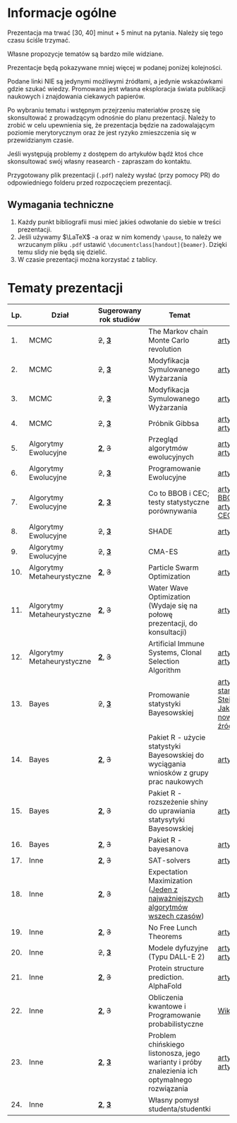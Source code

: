 # Informacje ogólne

Prezentacja ma trwać [30, 40] minut + 5 minut na pytania. Należy się tego czasu ściśle trzymać.

Własne propozycje tematów są bardzo mile widziane.

Prezentacje będą pokazywane mniej więcej w podanej poniżej kolejności.

Podane linki NIE są jedynymi możliwymi źródłami, a jedynie wskazówkami gdzie szukać wiedzy. Promowana jest własna eksploracja świata publikacji naukowych i znajdowania ciekawych papierów.

Po wybraniu tematu i wstępnym przejrzeniu materiałów proszę się skonsultować z prowadzącym odnośnie do planu prezentacji. Należy to zrobić w celu upewnienia się, że prezentacja będzie na zadowalającym poziomie merytorycznym oraz że jest ryzyko zmieszczenia się w przewidzianym czasie.

Jeśli występują problemy z dostępem do artykułów bądź ktoś chce skonsultować swój własny reasearch - zapraszam do kontaktu.

Przygotowany plik prezentacji (`.pdf`) należy wysłać (przy pomocy PR) do odpowiedniego folderu przed rozpoczęciem prezentacji.

## Wymagania techniczne

1. Każdy punkt bibliografii musi mieć jakieś odwołanie do siebie w treści prezentacji.
2. Jeśli używamy $\LaTeX$ -a oraz w nim komendy `\pause`, to należy we wrzucanym pliku `.pdf` ustawić `\documentclass[handout]{beamer}`. Dzięki temu slidy nie będą się dzielić.
3. W czasie prezentacji można korzystać z tablicy.


# Tematy prezentacji

|        Lp.     |   Dział   |        Sugerowany rok studiów                  |   Temat  |  Link | Osoba prezentująca | Ocena widowni |
|--------------|--------------------|-------------------------------|-----------------------------|-------|-------|-------|
|1.|MCMC|~~2~~, [**3**](#)|   The Markov chain Monte Carlo revolution | [artykuł](https://www.semanticscholar.org/paper/The-Markov-chain-Monte-Carlo-revolution-Diaconis/4e6258ebd07b548f77f8cd33caf72d811c2bd54c) | Wnęk Kacper | 9.75 |
|2.|MCMC|~~2~~, [**3**](#)| Modyfikacja Symulowanego Wyżarzania | [artykuł](https://hal.inria.fr/hal-03275401/document) | Wojciech Grabias | 9.43 |
|3.|MCMC|~~2~~, [**3**](#)| Modyfikacja Symulowanego Wyżarzania | [artykuł](https://link.springer.com/article/10.1007/s10898-011-9838-3) | Kamil Kisiel | 8.46 |
|4.|MCMC|~~2~~, [**3**](#)| Próbnik Gibbsa | [artykuł1](https://citeseerx.ist.psu.edu/document?repid=rep1&type=pdf&doi=afd3a135cd689b386f0b7d2bc962e3aaddf09b9a); [artykuł2](https://biostat.jhsph.edu/~mmccall/articles/casella_1992.pdf) | NATALIA SAFIEJKO | 9.69 |
|5.|Algorytmy Ewolucyjne|[**2**](#), ~~3~~|Przegląd algorytmów ewolucyjnych| [artykuł1](https://link.springer.com/chapter/10.1007/978-3-030-39958-0_16); [artykuł2](https://arxiv.org/abs/1906.08870) |Krzysztof Sawicki| 10.0 |
|6.|Algorytmy Ewolucyjne|~~2~~, [**3**](#)|Programowanie Ewolucyjne| [artykuł???](https://ieeexplore.ieee.org/stamp/stamp.jsp?arnumber=661555) | | |
|7.|Algorytmy Ewolucyjne|[**2**](#), [**3**](#)| Co to BBOB i CEC; testy statystyczne porównywania | [artykuł BBOB](https://doi.org/10.5281/zenodo.2594848), [artykuł CEC](https://link.springer.com/article/10.1007/s00521-022-07788-z) | Łukasz Grabarski | 9.36 |
|8.|Algorytmy Ewolucyjne|~~2~~, [**3**](#)|SHADE| [artykuł](http://metahack.org/CEC2013-SHADE.pdf) | Dawid Płudowski | 9.73 |
|9.|Algorytmy Ewolucyjne|~~2~~, [**3**](#)|CMA-ES| [artykuł](https://dl.acm.org/doi/pdf/10.1162/106365603321828970) | Antoni Zajko | 9.85 |
|10.|Algorytmy Metaheurystyczne|[**2**](#), ~~3~~|Particle Swarm Optimization| [artykuł](https://link.springer.com/article/10.1007/s00500-016-2474-6) |Maciej Szpetmański| 9.13 |
|11.|Algorytmy Metaheurystyczne|[**2**](#), ~~3~~|Water Wave Optimization (Wydaje się na połowę prezentacji, do konsultacji)| [artykuł](https://www.sciencedirect.com/science/article/pii/S0305054814002652) | Karolina Mączka | 9.75 + 1 |
|12.|Algorytmy Metaheurystyczne|[**2**](#), ~~3~~|Artificial Immune Systems, Clonal Selection Algorithm| [artykuł1](https://link.springer.com/chapter/10.1007/978-3-642-22371-6_31) [artykuł2](https://link.springer.com/article/10.1007/s10462-011-9206-1) | Magdalena Jeczeń | |
|13.|Bayes|~~2~~, [**3**](#)|Promowanie statystyki Bayesowskiej| [artykuł stary (H. Steinhaus)](https://projecteuclid.org/journals/annals-of-mathematical-statistics/volume-28/issue-3/The-Problem-of-Estimation/10.1214/aoms/1177706876.full); [Jakieś nowsze źródło](https://youtu.be/dQw4w9WgXcQ) | | |
|14.|Bayes|[**2**](#), ~~3~~|Pakiet R - użycie statystyki Bayesowskiej do wyciągania wniosków z grupy prac naukowych| [artykuł](https://journal.r-project.org/articles/RJ-2022-047/) | | |
|15.|Bayes|[**2**](#), ~~3~~|Pakiet R - rozszeżenie shiny do uprawiania statysytyki Bayesowskiej| [artykuł](https://journal.r-project.org/articles/RJ-2022-027/) | Marta Szuwarska | |
|16.|Bayes|[**2**](#), ~~3~~|Pakiet R - bayesanova| [artykuł](https://journal.r-project.org/articles/RJ-2022-009/) | | |
|17.|Inne|[**2**](#), ~~3~~|SAT-solvers| [artykuł](https://link.springer.com/article/10.1007/s10462-018-9628-0) | | |
|18.|Inne|[**2**](#), ~~3~~|Expectation Maximization ([Jeden z najważniejszych algorytmów wszech czasów](http://www.koutschan.de/misc/algorithms.php))| [artykuł](https://www.sciencedirect.com/science/article/pii/S0959152418305614) | | |
|19.|Inne|[**2**](#), ~~3~~|No Free Lunch Theorems| [artykuł](https://ieeexplore.ieee.org/document/585893) | Piotr Kosakowski |   |
|20.|Inne|~~2~~, [**3**](#)|Modele dyfuzyjne (Typu DALL-E 2)| [artykuł1](https://www.sciencedirect.com/science/article/pii/S136403210900269X?via%3Dihub) [artykuł2](https://arxiv.org/abs/2209.00796) | | |
|21.|Inne|[**2**](#), ~~3~~|Protein structure prediction. AlphaFold| [artykuł](https://www.nature.com/articles/s41586-021-03819-2) |Franek Szczepaniak | |
|22.|Inne|[**2**](#), ~~3~~| Obliczenia kwantowe i Programowanie probabilistyczne | [Wikipedia](https://en.wikipedia.org/wiki/Probabilistic_programming) | | |
|23.|Inne|[**2**](#), [**3**](#)| Problem chińskiego listonosza, jego warianty i próby znalezienia ich optymalnego rozwiązania | [artykuł1](https://www.sciencedirect.com/science/article/pii/0166218X84900891?via%3Dihub) [artykuł2](https://www.google.com/url?sa=t&source=web&rct=j&url=https://ceur-ws.org/Vol-1989/paper12.pdf&ved=2ahUKEwjd5bS3pL79AhVVqosKHbwFC9IQFnoECAgQAQ&usg=AOvVaw0WAdGpAHCZjdhQDU3_i8JL) | Mateusz Nizwantowski | |
|24.|Inne|[**2**](#), [**3**](#)| Własny pomysł studenta/studentki |  | | |
